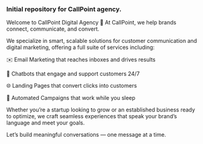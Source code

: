 ### Initial repository for CallPoint agency.

Welcome to CallPoint Digital Agency 🚀
At CallPoint, we help brands connect, communicate, and convert.

We specialize in smart, scalable solutions for customer communication and digital marketing, offering a full suite of services including:

✉️ Email Marketing that reaches inboxes and drives results

🤖 Chatbots that engage and support customers 24/7

🌐 Landing Pages that convert clicks into customers

🔁 Automated Campaigns that work while you sleep

Whether you’re a startup looking to grow or an established business ready to optimize, we craft seamless experiences that speak your brand’s language and meet your goals.

Let’s build meaningful conversations — one message at a time.
